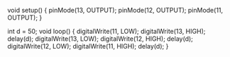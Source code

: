 void setup() {
  pinMode(13, OUTPUT);
  pinMode(12, OUTPUT);
  pinMode(11, OUTPUT);
}

int d = 50;
void loop() {
  digitalWrite(11, LOW);
  digitalWrite(13, HIGH);
  delay(d);
  digitalWrite(13, LOW);
  digitalWrite(12, HIGH);
  delay(d);
  digitalWrite(12, LOW);
  digitalWrite(11, HIGH);
  delay(d);
}
